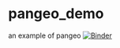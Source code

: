 # pangeo_demo
an example of pangeo
[![Binder](https://binder.pangeo.io/badge_logo.svg)](https://binder.pangeo.io/v2/gh/y-lei99/pangeo_demo/master)
